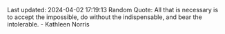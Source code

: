 Last updated: 2024-04-02 17:19:13
Random Quote: All that is necessary is to accept the impossible, do without the indispensable, and bear the intolerable. - Kathleen Norris